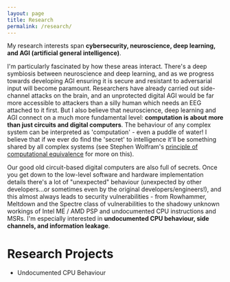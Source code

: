 ```yaml
---
layout: page
title: Research
permalink: /research/
---
```

My research interests span **cybersecurity, neuroscience, deep learning, and AGI (artificial general intelligence)**.

I'm particularly fascinated by how these areas interact. There's a deep symbiosis between neuroscience and deep learning, and as we progress towards developing AGI ensuring it is secure and resistant to adversarial input will become paramount. Researchers have already carried out side-channel attacks on the brain, and an unprotected digital AGI would be far more accessible to attackers than a silly human which needs an EEG attached to it first. But I also believe that neuroscience, deep learning and AGI connect on a much more fundamental level: **computation is about more than just circuits and digital computers**. The behaviour of any complex system can be interpreted as 'computation' - even a puddle of water! I believe that if we ever do find the 'secret' to intelligence it'll be something shared by all complex systems (see Stephen Wolfram's [principle of computational equivalence](http://www.wolframscience.com/nks/chap-12--the-principle-of-computational-equivalence/) for more on this).

Our good old circuit-based digital computers are also full of secrets. Once you get down to the low-level software and hardware implementation details there's a lot of "unexpected" behaviour (unexpected by other developers...or sometimes even by the original developers/engineers!), and this almost always leads to security vulnerabilities - from Rowhammer, Meltdown and the Spectre class of vulnerabilities to the shadowy unknown workings of Intel ME / AMD PSP and undocumented CPU instructions and MSRs. I'm especially interested in **undocumented CPU behaviour, side channels, and information leakage**.

# Research Projects
* Undocumented CPU Behaviour
